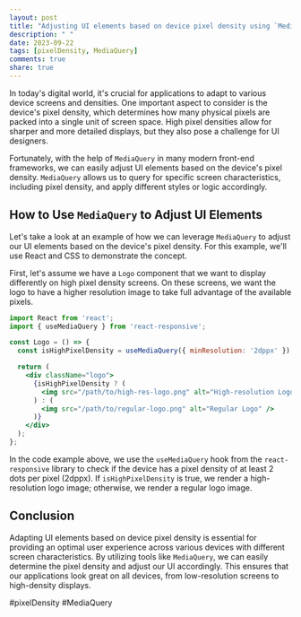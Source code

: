 ```yaml
---
layout: post
title: "Adjusting UI elements based on device pixel density using `MediaQuery`"
description: " "
date: 2023-09-22
tags: [pixelDensity, MediaQuery]
comments: true
share: true
---
```


In today's digital world, it's crucial for applications to adapt to various device screens and densities. One important aspect to consider is the device's pixel density, which determines how many physical pixels are packed into a single unit of screen space. High pixel densities allow for sharper and more detailed displays, but they also pose a challenge for UI designers.

Fortunately, with the help of `MediaQuery` in many modern front-end frameworks, we can easily adjust UI elements based on the device's pixel density. `MediaQuery` allows us to query for specific screen characteristics, including pixel density, and apply different styles or logic accordingly.

## How to Use `MediaQuery` to Adjust UI Elements

Let's take a look at an example of how we can leverage `MediaQuery` to adjust our UI elements based on the device's pixel density. For this example, we'll use React and CSS to demonstrate the concept.

First, let's assume we have a `Logo` component that we want to display differently on high pixel density screens. On these screens, we want the logo to have a higher resolution image to take full advantage of the available pixels.

```jsx
import React from 'react';
import { useMediaQuery } from 'react-responsive';

const Logo = () => {
  const isHighPixelDensity = useMediaQuery({ minResolution: '2dppx' });

  return (
    <div className="logo">
      {isHighPixelDensity ? (
        <img src="/path/to/high-res-logo.png" alt="High-resolution Logo" />
      ) : (
        <img src="/path/to/regular-logo.png" alt="Regular Logo" />
      )}
    </div>
  );
};
```

In the code example above, we use the `useMediaQuery` hook from the `react-responsive` library to check if the device has a pixel density of at least 2 dots per pixel (2dppx). If `isHighPixelDensity` is true, we render a high-resolution logo image; otherwise, we render a regular logo image.

## Conclusion

Adapting UI elements based on device pixel density is essential for providing an optimal user experience across various devices with different screen characteristics. By utilizing tools like `MediaQuery`, we can easily determine the pixel density and adjust our UI accordingly. This ensures that our applications look great on all devices, from low-resolution screens to high-density displays.

#pixelDensity #MediaQuery